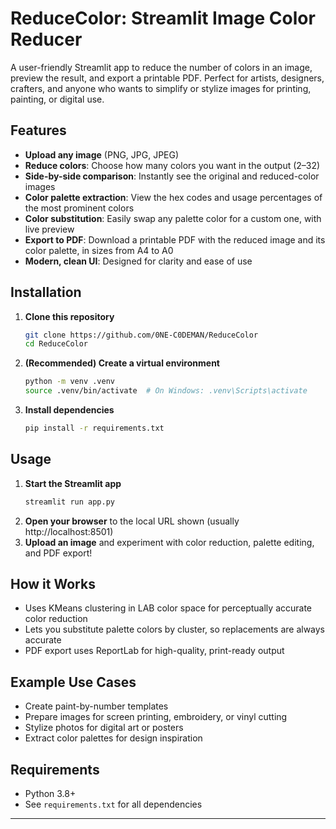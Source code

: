 # ReduceColor: Streamlit Image Color Reducer

A user-friendly Streamlit app to reduce the number of colors in an image, preview the result, and export a printable PDF. Perfect for artists, designers, crafters, and anyone who wants to simplify or stylize images for printing, painting, or digital use.

## Features
- **Upload any image** (PNG, JPG, JPEG)
- **Reduce colors**: Choose how many colors you want in the output (2–32)
- **Side-by-side comparison**: Instantly see the original and reduced-color images
- **Color palette extraction**: View the hex codes and usage percentages of the most prominent colors
- **Color substitution**: Easily swap any palette color for a custom one, with live preview
- **Export to PDF**: Download a printable PDF with the reduced image and its color palette, in sizes from A4 to A0
- **Modern, clean UI**: Designed for clarity and ease of use

## Installation
1. **Clone this repository**
   ```bash
   git clone https://github.com/0NE-C0DEMAN/ReduceColor
   cd ReduceColor
   ```
2. **(Recommended) Create a virtual environment**
   ```bash
   python -m venv .venv
   source .venv/bin/activate  # On Windows: .venv\Scripts\activate
   ```
3. **Install dependencies**
   ```bash
   pip install -r requirements.txt
   ```

## Usage
1. **Start the Streamlit app**
   ```bash
   streamlit run app.py
   ```
2. **Open your browser** to the local URL shown (usually http://localhost:8501)
3. **Upload an image** and experiment with color reduction, palette editing, and PDF export!

## How it Works
- Uses KMeans clustering in LAB color space for perceptually accurate color reduction
- Lets you substitute palette colors by cluster, so replacements are always accurate
- PDF export uses ReportLab for high-quality, print-ready output

## Example Use Cases
- Create paint-by-number templates
- Prepare images for screen printing, embroidery, or vinyl cutting
- Stylize photos for digital art or posters
- Extract color palettes for design inspiration

## Requirements
- Python 3.8+
- See `requirements.txt` for all dependencies

---
